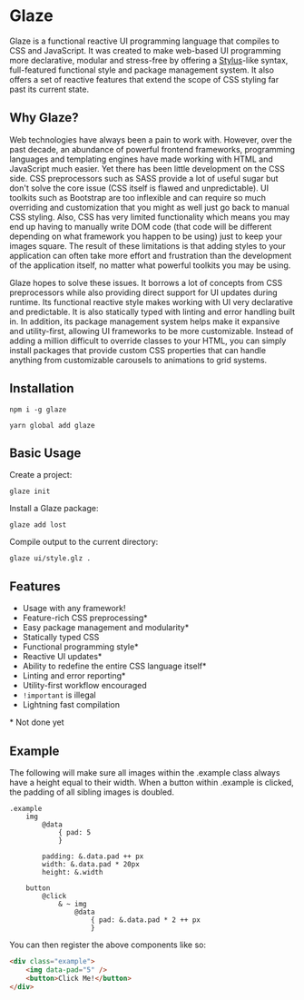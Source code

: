 # Glaze

Glaze is a functional reactive UI programming language that compiles to CSS and JavaScript. It was created to make web-based UI programming more declarative, modular and stress-free by offering a [Stylus](https://github.com/stylus/stylus)-like syntax, full-featured functional style and package management system. It also offers a set of reactive features that extend the scope of CSS styling far past its current state.

## Why Glaze?

Web technologies have always been a pain to work with. However, over the past decade, an abundance of powerful frontend frameworks, programming languages and templating engines have made working with HTML and JavaScript much easier. Yet there has been little development on the CSS side. CSS preprocessors such as SASS provide a lot of useful sugar but don't solve the core issue (CSS itself is flawed and unpredictable). UI toolkits such as Bootstrap are too inflexible and can require so much overriding and customization that you might as well just go back to manual CSS styling. Also, CSS has very limited functionality which means you may end up having to manually write DOM code (that code will be different depending on what framework you happen to be using) just to keep your images square. The result of these limitations is that adding styles to your application can often take more effort and frustration than the development of the application itself, no matter what powerful toolkits you may be using.

Glaze hopes to solve these issues. It borrows a lot of concepts from CSS preprocessors while also providing direct support for UI updates during runtime. Its functional reactive style makes working with UI very declarative and predictable. It is also statically typed with linting and error handling built in. In addition, its package management system helps make it expansive and utility-first, allowing UI frameworks to be more customizable. Instead of adding a million difficult to override classes to your HTML, you can simply install packages that provide custom CSS properties that can handle anything from customizable carousels to animations to grid systems.

## Installation

`npm i -g glaze`

`yarn global add glaze`

## Basic Usage

Create a project:

`glaze init`

Install a Glaze package:

`glaze add lost`

Compile output to the current directory:

`glaze ui/style.glz .`

## Features

- Usage with any framework!
- Feature-rich CSS preprocessing*
- Easy package management and modularity*
- Statically typed CSS
- Functional programming style*
- Reactive UI updates*
- Ability to redefine the entire CSS language itself*
- Linting and error reporting*
- Utility-first workflow encouraged
- `!important` is illegal
- Lightning fast compilation

\* Not done yet

## Example

The following will make sure all images within the .example class always have a height equal to their width. When a button within .example is clicked, the padding of all sibling images is doubled.

```glaze
.example
	img
		@data
			{ pad: 5
			}

		padding: &.data.pad ++ px
		width: &.data.pad * 20px
		height: &.width

	button
		@click
			& ~ img
				@data
					{ pad: &.data.pad * 2 ++ px
					}
```

You can then register the above components like so:

```html
<div class="example">
	<img data-pad="5" />
	<button>Click Me!</button>
</div>
```
